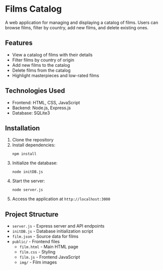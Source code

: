 # Films Catalog

A web application for managing and displaying a catalog of films. Users can browse films, filter by country, add new films, and delete existing ones.

## Features

- View a catalog of films with their details
- Filter films by country of origin
- Add new films to the catalog
- Delete films from the catalog
- Highlight masterpieces and low-rated films

## Technologies Used

- Frontend: HTML, CSS, JavaScript
- Backend: Node.js, Express.js
- Database: SQLite3

## Installation

1. Clone the repository
2. Install dependencies:
   ```
   npm install
   ```
3. Initialize the database:
   ```
   node initDB.js
   ```
4. Start the server:
   ```
   node server.js
   ```
5. Access the application at `http://localhost:3000`

## Project Structure

- `server.js` - Express server and API endpoints
- `initDB.js` - Database initialization script
- `film.json` - Source data for films
- `public/` - Frontend files
  - `film.html` - Main HTML page
  - `film.css` - Styling
  - `film.js` - Frontend JavaScript
  - `img/` - Film images
